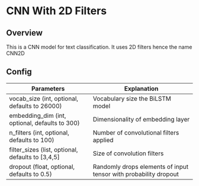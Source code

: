 # CNN With 2D Filters

## Overview

This is a CNN model for text classification. It uses 2D filters hence the name CNN2D

## Config

| Parameters                                        | Explanation                                                      |
|---------------------------------------------------|------------------------------------------------------------------|
| vocab_size (int, optional, defaults to 26000)     | Vocabulary size the BiLSTM model                                 |
| embedding_dim (int, optional, defaults to 300)    | Dimensionality of embedding layer                                |
| n_filters (int, optional, defaults to 100)        | Number of convolutional filters applied                          |
| filter_sizes (list, optional, defaults to [3,4,5] | Size of convolution filters                                      |
| dropout (float, optional, defaults to 0.5)        | Randomly drops elements of input tensor with probability dropout |